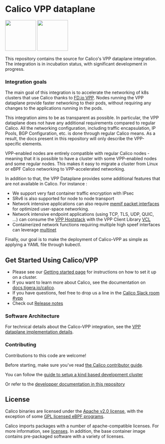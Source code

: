 # Calico VPP dataplane



<p float="left">
<img src="https://docs.tigera.io/img/favicon.png" width="100" height="100">
<img src="https://fd.io/img/fdio-color.svg" width="100" height="100">
</p>

This repository contains the source for Calico's VPP dataplane integration. The integration is in incubation status, with significant development in progress.

### Integration goals

The main goal of this integration is to accelerate the networking of k8s clusters that use Calico thanks to [FD.io VPP](https://fd.io/docs/vpp/master/). Nodes running the VPP dataplane provide faster networking to their pods, without requiring any changes to the applications running in the pods. 

This integration aims to be as transparent as possible. In particular, the VPP dataplane does not have any additional requirements compared to regular Calico. All the networking configuration, including traffic encapsulation, IP Pools, BGP Configuration, etc. is done through regular Calico means. As a result, the docs present in this repository will only describe the VPP-specific elements.

VPP-enabled nodes are entirely compatible with regular Calico nodes - meaning that it is possible to have a cluster with some VPP-enabled nodes and some regular nodes. This makes it easy to migrate a cluster from Linux or eBPF Calico networking to VPP-accelerated networking.

In addition to that, the VPP Dataplane provides some additional features that are not available in Calico. For instance : 
- We support very fast container traffic encryption with IPsec
- SRv6 is also supported for node to node transport 
- Network intensive applications can also require [memif packet interfaces](https://s3-docs.fd.io/vpp/23.02/interfacing/libmemif/index.html) for optimized user-space networking.
- Network intensive endpoint applications (using TCP, TLS, UDP, QUIC, ...) can consume the [VPP Hoststack](https://wiki.fd.io/view/VPP/HostStack) with the VPP Client Library [VCL](https://wiki.fd.io/view/VPP/HostStack/VCL)
- Containerized network functions requiring multiple high speef interfaces can leverage [multinet](docs/multinet.md)

Finally, our goal is to make the deployment of Calico-VPP as simple as applying a YAML file through kubectl.

## Get Started Using Calico/VPP

* Please see our [Getting started page](https://docs.tigera.io/calico/latest/getting-started/kubernetes/vpp/getting-started) for instructions on how to set it up on a cluster.
* If you want to learn more about Calico, see the documentation on [docs.tigera.io/calico](https://docs.tigera.io/calico).
* If you have questions, feel free to drop us a line in the [Calico Slack room #vpp](https://calicousers.slack.com/archives/C017220EXU1)
* Check out [Release notes](RELEASE_NOTES.md)

### Software Architecture

For technical details about the Calico-VPP integration, see the [VPP dataplane implementation details](https://docs.tigera.io/calico/latest/reference/vpp/technical-details).

### Contributing

Contributions to this code are welcome! 

Before starting, make sure you've read [the Calico contributor guide](CONTRIBUTING.md).

You can follow the [guide to setup a kind based development cluster](docs/developper_guide.md)

Or refer to the [developper documentation in this repository](docs)

## License

Calico binaries are licensed under the [Apache v2.0 license](LICENSE), with the exception of some [GPL licensed eBPF programs](https://github.com/projectcalico/calico/tree/master/felix/bpf-gpl/README).

Calico imports packages with a number of apache-compatible licenses. For more information, see [licenses](https://github.com/projectcalico/calico/blob/master/calico/LICENSE). In addition, the base container image contains pre-packaged software with a variety of licenses.
